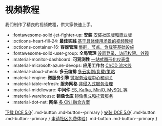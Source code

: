 # 视频教程

我们制作了精良的视频教程，供大家快速上手。

<div class="grid cards" markdown>

- :fontawesome-solid-jet-fighter-up: **安装** [安装社区版和商业版](install.md)
- :octicons-heart-fill-24: **最佳实践** [基于具体使用场景的视频教程](use-cases.md)
- :octicons-container-16: **容器管理** [集群、节点、负载等基础设施](kpanda.md)
- :fontawesome-solid-user-group: **全局管理** [设置登录、访问权限、外观](ghippo.md)
- :material-monitor-dashboard: **可观测性** [一站式图形化仪表盘](insight.md)
- :material-microsoft-azure-devops: **应用工作台** [CI/CD 流水线](amamba.md)
- :material-cloud-check: **多云编排** [多云实例/负载/策略](kairship.md)
- :material-engine: **微服务引擎** [微服务治理中心和网关](skoala.md)
- :material-table-refresh: **服务网格** [非侵入式服务治理](mspider.md)
- :material-middleware: **中间件** [ES, Kafka, MinIO, MySQL 等](mcamel.md)
- :material-warehouse: **镜像仓库** [镜像集成和托管服务](kangaroo.md)
- :material-dot-net: **网络** [多 CNI 融合方案](network.md)

</div>

[下载 DCE 5.0](../download/index.md){ .md-button .md-button--primary }
[安装 DCE 5.0](../install/index.md){ .md-button .md-button--primary }
[申请社区免费体验](../dce/license0.md){ .md-button .md-button--primary }
